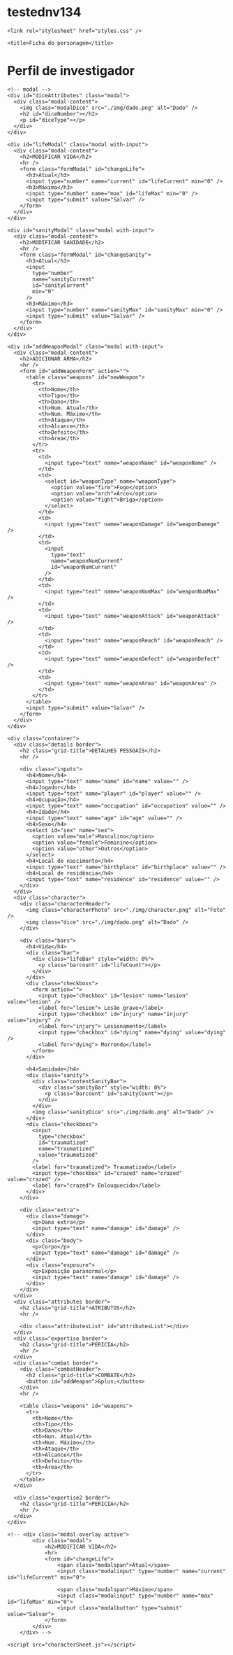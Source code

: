 # testednv134
<!DOCTYPE html>
<html lang="pt-br">
  <head>
    <meta charset="UTF-8" />
    <meta name="viewport" content="width=device-width, initial-scale=1.0" />
    <script src="https://ajax.googleapis.com/ajax/libs/jquery/3.5.1/jquery.min.js"></script>
    <link
      rel="stylesheet"
      href="https://cdnjs.cloudflare.com/ajax/libs/font-awesome/4.7.0/css/font-awesome.min.css"
    />

    <link rel="stylesheet" href="styles.css" />

    <title>Ficha do personagem</title>
  </head>
  <body>
    <h1 class="title">Perfil de investigador</h1>

    <!-- modal -->
    <div id="diceAttributes" class="modal">
      <div class="modal-content">
        <img class="modalDice" src="./img/dado.png" alt="Dado" />
        <h2 id="diceNumber"></h2>
        <p id="diceType"></p>
      </div>
    </div>

    <div id="lifeModal" class="modal with-input">
      <div class="modal-content">
        <h2>MODIFICAR VIDA</h2>
        <hr />
        <form class="formModal" id="changeLife">
          <h3>Atual</h3>
          <input type="number" name="current" id="lifeCurrent" min="0" />
          <h3>Máximo</h3>
          <input type="number" name="max" id="lifeMax" min="0" />
          <input type="submit" value="Salvar" />
        </form>
      </div>
    </div>

    <div id="sanityModal" class="modal with-input">
      <div class="modal-content">
        <h2>MODIFICAR SANIDADE</h2>
        <hr />
        <form class="formModal" id="changeSanity">
          <h3>Atual</h3>
          <input
            type="number"
            name="sanityCurrent"
            id="sanityCurrent"
            min="0"
          />
          <h3>Máximo</h3>
          <input type="number" name="sanityMax" id="sanityMax" min="0" />
          <input type="submit" value="Salvar" />
        </form>
      </div>
    </div>

    <div id="addWeaponModal" class="modal with-input">
      <div class="modal-content">
        <h2>ADICIONAR ARMA</h2>
        <hr />
        <form id="addWeaponForm" action="">
          <table class="weapons" id="newWeapon">
            <tr>
              <th>Nome</th>
              <th>Tipo</th>
              <th>Dano</th>
              <th>Num. Atual</th>
              <th>Num. Máximo</th>
              <th>Ataque</th>
              <th>Alcance</th>
              <th>Defeito</th>
              <th>Área</th>
            </tr>
            <tr>
              <td>
                <input type="text" name="weaponName" id="weaponName" />
              </td>
              <td>
                <select id="weaponType" name="weaponType">
                  <option value="fire">Fogo</option>
                  <option value="arch">Arco</option>
                  <option value="fight">Briga</option>
                </select>
              </td>
              <td>
                <input type="text" name="weaponDamage" id="weaponDamege" />
              </td>
              <td>
                <input
                  type="text"
                  name="weaponNumCurrent"
                  id="weaponNumCurrent"
                />
              </td>
              <td>
                <input type="text" name="weaponNumMax" id="weaponNumMax" />
              </td>
              <td>
                <input type="text" name="weaponAttack" id="weaponAttack" />
              </td>
              <td>
                <input type="text" name="weaponReach" id="weaponReach" />
              </td>
              <td>
                <input type="text" name="weaponDefect" id="weaponDefect" />
              </td>
              <td>
                <input type="text" name="weaponArea" id="weaponArea" />
              </td>
            </tr>
          </table>
          <input type="submit" value="Salvar" />
        </form>
      </div>
    </div>

    <div class="container">
      <div class="details border">
        <h2 class="grid-title">DETALHES PESSOAIS</h2>
        <hr />

        <div class="inputs">
          <h4>Nome</h4>
          <input type="text" name="name" id="name" value="" />
          <h4>Jogador</h4>
          <input type="text" name="player" id="player" value="" />
          <h4>Ocupação</h4>
          <input type="text" name="occupation" id="occupation" value="" />
          <h4>Idade</h4>
          <input type="text" name="age" id="age" value="" />
          <h4>Sexo</h4>
          <select id="sex" name="sex">
            <option value="male">Masculino</option>
            <option value="female">Feminino</option>
            <option value="other">Outros</option>
          </select>
          <h4>Local de nascimento</h4>
          <input type="text" name="birthplace" id="birthplace" value="" />
          <h4>Local de residência</h4>
          <input type="text" name="residence" id="residence" value="" />
        </div>
      </div>
      <div class="character">
        <div class="characterHeader">
          <img class="characterPhoto" src="./img/character.png" alt="Foto" />
          <img class="dice" src="./img/dado.png" alt="Dado" />
        </div>

        <div class="bars">
          <h4>Vida</h4>
          <div class="bar">
            <div class="lifeBar" style="width: 0%">
              <p class="barcount" id="lifeCount"></p>
            </div>
          </div>
          <div class="checkboxs">
            <form action="">
              <input type="checkbox" id="lesion" name="lesion" value="lesion" />
              <label for="lesion"> Lesão grave</label>
              <input type="checkbox" id="injury" name="injury" value="injury" />
              <label for="injury"> Lesionamento</label>
              <input type="checkbox" id="dying" name="dying" value="dying" />
              <label for="dying"> Morrendo</label>
            </form>
          </div>

          <h4>Sanidade</h4>
          <div class="sanity">
            <div class="contentSanityBar">
              <div class="sanityBar" style="width: 0%">
                <p class="barcount" id="sanityCount"></p>
              </div>
            </div>
            <img class="sanityDice" src="./img/dado.png" alt="Dado" />
          </div>
          <div class="checkboxs">
            <input
              type="checkbox"
              id="traumatized"
              name="traumatized"
              value="traumatized"
            />
            <label for="traumatized"> Traumatizado</label>
            <input type="checkbox" id="crazed" name="crazed" value="crazed" />
            <label for="crazed"> Enlouquecido</label>
          </div>
        </div>

        <div class="extra">
          <div class="damage">
            <p>Dano extra</p>
            <input type="text" name="damage" id="damage" />
          </div>
          <div class="body">
            <p>Corpo</p>
            <input type="text" name="damage" id="damage" />
          </div>
          <div class="exposure">
            <p>Exposição paranormal</p>
            <input type="text" name="damage" id="damage" />
          </div>
        </div>
      </div>
      <div class="attributes border">
        <h2 class="grid-title">ATRIBUTOS</h2>
        <hr />

        <div class="attributesList" id="attributesList"></div>
      </div>
      <div class="expertise border">
        <h2 class="grid-title">PERICIA</h2>
        <hr />
      </div>
      <div class="combat border">
        <div class="combatHeader">
          <h2 class="grid-title">COMBATE</h2>
          <button id="addWeapon">&plus;</button>
        </div>
        <hr />

        <table class="weapons" id="weapons">
          <tr>
            <th>Nome</th>
            <th>Tipo</th>
            <th>Dano</th>
            <th>Nun. Atual</th>
            <th>Num. Máximo</th>
            <th>Ataque</th>
            <th>Alcance</th>
            <th>Defeito</th>
            <th>Área</th>
          </tr>
        </table>
      </div>

      <div class="expertise2 border">
        <h2 class="grid-title">PERICIA</h2>
        <hr />
      </div>
    </div>

    <!-- <div class="modal-overlay active">
            <div class="modal">
                <h2>MODIFICAR VIDA</h2>
                <hr>
                <form id="changeLife">
                    <span class="modalspan">Atual</span>
                    <input class="modalinput" type="number" name="current" id="lifeCurrent" min="0">

                    <span class="modalspan">Máximo</span>
                    <input class="modalinput" type="number" name="max" id="lifeMax" min="0">
                    <input class="modalbutton" type="submit" value="Salvar">
                </form>
            </div>
        </div> -->

    <script src="characterSheet.js"></script>
  </body>
</html>

